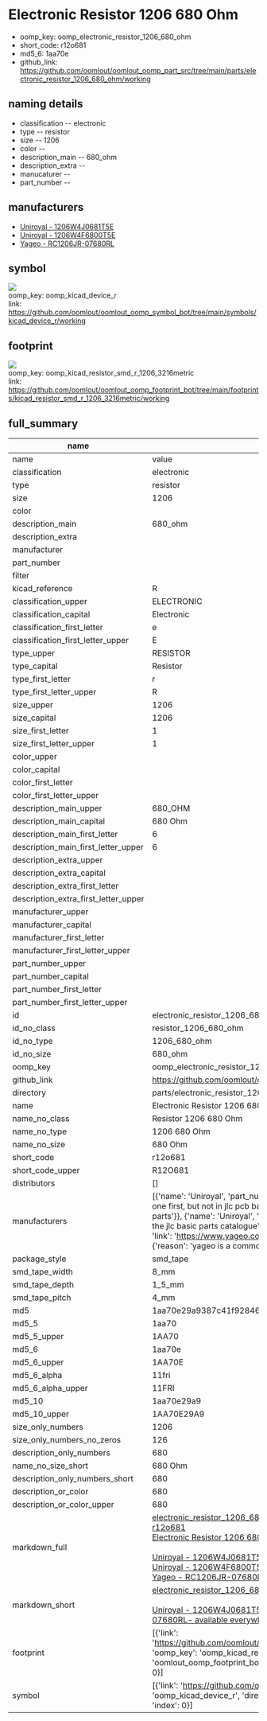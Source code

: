 # Electronic Resistor 1206 680 Ohm

  
* oomp_key: oomp_electronic_resistor_1206_680_ohm 
* short_code: r12o681
* md5_6: 1aa70e  
* github_link: https://github.com/oomlout/oomlout_oomp_part_src/tree/main/parts/electronic_resistor_1206_680_ohm/working  
## naming details
* classification -- electronic
* type -- resistor
* size -- 1206
* color -- 
* description_main -- 680_ohm
* description_extra -- 
* manucaturer -- 
* part_number -- 


## manufacturers
* [Uniroyal - 1206W4J0681T5E]()  
* [Uniroyal - 1206W4F6800T5E]()  
* [Yageo - RC1206JR-07680RL](https://www.yageo.com/en/Chart/Download/pdf/RC1206JR-07680RL)  

## symbol

![](symbol/{index}}/working/working_600.png)  
oomp_key: oomp_kicad_device_r  
link: https://github.com/oomlout/oomlout_oomp_symbol_bot/tree/main/symbols/kicad_device_r/working  

## footprint

![](footprint/{index}/working/working_600.png)  
oomp_key: oomp_kicad_resistor_smd_r_1206_3216metric  
link: https://github.com/oomlout/oomlout_oomp_footprint_bot/tree/main/footprints/kicad_resistor_smd_r_1206_3216metric/working  

## full_summary
| name | value | 
| --- | --- | 
| name | value | 
| classification | electronic | 
| type | resistor | 
| size | 1206 | 
| color |  | 
| description_main | 680_ohm | 
| description_extra |  | 
| manufacturer |  | 
| part_number |  | 
| filter |  | 
| kicad_reference | R | 
| classification_upper | ELECTRONIC | 
| classification_capital | Electronic | 
| classification_first_letter | e | 
| classification_first_letter_upper | E | 
| type_upper | RESISTOR | 
| type_capital | Resistor | 
| type_first_letter | r | 
| type_first_letter_upper | R | 
| size_upper | 1206 | 
| size_capital | 1206 | 
| size_first_letter | 1 | 
| size_first_letter_upper | 1 | 
| color_upper |  | 
| color_capital |  | 
| color_first_letter |  | 
| color_first_letter_upper |  | 
| description_main_upper | 680_OHM | 
| description_main_capital | 680 Ohm | 
| description_main_first_letter | 6 | 
| description_main_first_letter_upper | 6 | 
| description_extra_upper |  | 
| description_extra_capital |  | 
| description_extra_first_letter |  | 
| description_extra_first_letter_upper |  | 
| manufacturer_upper |  | 
| manufacturer_capital |  | 
| manufacturer_first_letter |  | 
| manufacturer_first_letter_upper |  | 
| part_number_upper |  | 
| part_number_capital |  | 
| part_number_first_letter |  | 
| part_number_first_letter_upper |  | 
| id | electronic_resistor_1206_680_ohm | 
| id_no_class | resistor_1206_680_ohm | 
| id_no_type | 1206_680_ohm | 
| id_no_size | 680_ohm | 
| oomp_key | oomp_electronic_resistor_1206_680_ohm | 
| github_link | https://github.com/oomlout/oomlout_oomp_part_src/tree/main/parts/electronic_resistor_1206_680_ohm/working | 
| directory | parts/electronic_resistor_1206_680_ohm | 
| name | Electronic Resistor 1206 680 Ohm | 
| name_no_class | Resistor 1206 680 Ohm | 
| name_no_type | 1206 680 Ohm | 
| name_no_size | 680 Ohm | 
| short_code | r12o681 | 
| short_code_upper | R12O681 | 
| distributors | [] | 
| manufacturers | [{'name': 'Uniroyal', 'part_number': '1206W4J0681T5E', 'link': '', 'id': 'manufacturer_uniroyal', 'note': {'reason': 'did this one first, but not in jlc pcb basic parts and 1 percent are and they are the same price', 'reason_short': 'not in jlc basic parts'}}, {'name': 'Uniroyal', 'part_number': '1206W4F6800T5E', 'link': '', 'id': 'manufacturer_uniroyal', 'note': {'reason': 'in the jlc basic parts catalogue', 'reason_short': 'jlc basic part'}}, {'name': 'Yageo', 'part_number': 'RC1206JR-07680RL', 'link': 'https://www.yageo.com/en/Chart/Download/pdf/RC1206JR-07680RL', 'id': 'manufacturer_yageo', 'note': {'reason': 'yageo is a commonly cross referenced part number', 'reason_short': 'available everywhere'}}] | 
| package_style | smd_tape | 
| smd_tape_width | 8_mm | 
| smd_tape_depth | 1_5_mm | 
| smd_tape_pitch | 4_mm | 
| md5 | 1aa70e29a9387c41f928465af8b9f87e | 
| md5_5 | 1aa70 | 
| md5_5_upper | 1AA70 | 
| md5_6 | 1aa70e | 
| md5_6_upper | 1AA70E | 
| md5_6_alpha | 11fri | 
| md5_6_alpha_upper | 11FRI | 
| md5_10 | 1aa70e29a9 | 
| md5_10_upper | 1AA70E29A9 | 
| size_only_numbers | 1206 | 
| size_only_numbers_no_zeros | 126 | 
| description_only_numbers | 680 | 
| name_no_size_short | 680 Ohm | 
| description_only_numbers_short | 680 | 
| description_or_color | 680 | 
| description_or_color_upper | 680 | 
| markdown_full | [electronic_resistor_1206_680_ohm](https://github.com/oomlout/oomlout_oomp_part_src/tree/main/parts/electronic_resistor_1206_680_ohm/working)<br>[r12o681](https://github.com/oomlout/oomlout_oomp_part_src/tree/main/parts/electronic_resistor_1206_680_ohm/working)<br>[Electronic Resistor 1206 680 Ohm](https://github.com/oomlout/oomlout_oomp_part_src/tree/main/parts/electronic_resistor_1206_680_ohm/working)<br><br>[Uniroyal - 1206W4J0681T5E- not in jlc basic parts]() [(L)  ](https://www.lcsc.com/search?q=1206W4J0681T5E)[(D)  ](https://www.digikey.com/en/products?keywords=1206W4J0681T5E)[(M)  ](https://www.mouser.com/Search/Refine?Keyword=1206W4J0681T5E)[(N)  ](https://www.newark.com/search?st=1206W4J0681T5E)[(SZ)  ](https://so.szlcsc.com/global.html?k=1206W4J0681T5E)<br>[Uniroyal - 1206W4F6800T5E- jlc basic part]() [(L)  ](https://www.lcsc.com/search?q=1206W4F6800T5E)[(D)  ](https://www.digikey.com/en/products?keywords=1206W4F6800T5E)[(M)  ](https://www.mouser.com/Search/Refine?Keyword=1206W4F6800T5E)[(N)  ](https://www.newark.com/search?st=1206W4F6800T5E)[(SZ)  ](https://so.szlcsc.com/global.html?k=1206W4F6800T5E)<br>[Yageo - RC1206JR-07680RL- available everywhere](https://www.yageo.com/en/Chart/Download/pdf/RC1206JR-07680RL) [(L)  ](https://www.lcsc.com/search?q=RC1206JR-07680RL)[(D)  ](https://www.digikey.com/en/products?keywords=RC1206JR-07680RL)[(M)  ](https://www.mouser.com/Search/Refine?Keyword=RC1206JR-07680RL)[(N)  ](https://www.newark.com/search?st=RC1206JR-07680RL)[(SZ)  ](https://so.szlcsc.com/global.html?k=RC1206JR-07680RL)<br> | 
| markdown_short | [electronic_resistor_1206_680_ohm](https://github.com/oomlout/oomlout_oomp_part_src/tree/main/parts/electronic_resistor_1206_680_ohm/working)<br><br>[Uniroyal - 1206W4J0681T5E- not in jlc basic parts]()[Uniroyal - 1206W4F6800T5E- jlc basic part]()[Yageo - RC1206JR-07680RL- available everywhere](https://www.yageo.com/en/Chart/Download/pdf/RC1206JR-07680RL) | 
| footprint | [{'link': 'https://github.com/oomlout/oomlout_oomp_footprint_bot/tree/main/foootprntss/kicad_resistor_smd_r_1206_3216metric', 'oomp_key': 'oomp_kicad_resistor_smd_r_1206_3216metric', 'directory': 'oomlout_oomp_footprint_bot/footprints/kicad_resistor_smd_r_1206_3216metric//working/working.kicad_mod', 'index': 0}] | 
| symbol | [{'link': 'https://github.com/oomlout/oomlout_oomp_symbol_bot/tree/main/symbols/kicad_device_r', 'oomp_key': 'oomp_kicad_device_r', 'directory': 'oomlout_oomp_symbol_bot/symbols/kicad_device_r//working/working.kicad_sym', 'index': 0}] | 
